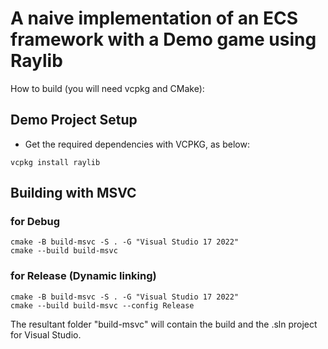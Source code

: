 # A naive implementation of an ECS framework with a Demo game using Raylib

How to build (you will need vcpkg and CMake):

## Demo Project Setup

- Get the required dependencies with VCPKG, as below:

```
vcpkg install raylib
```

## Building with MSVC
### for Debug
```
cmake -B build-msvc -S . -G "Visual Studio 17 2022"
cmake --build build-msvc
```

### for Release (Dynamic linking)
```
cmake -B build-msvc -S . -G "Visual Studio 17 2022"
cmake --build build-msvc --config Release
```

The resultant folder "build-msvc" will contain the build and the .sln project for Visual Studio.